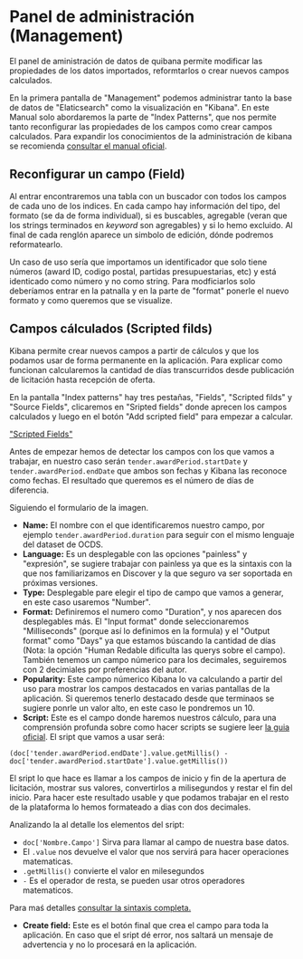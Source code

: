 # Panel de administración (Management)

El panel de aministración de datos de quibana permite modificar las propiedades de los datos importados, reformtarlos o crear nuevos campos calculados. 

En la primera pantalla de "Management" podemos administrar tanto la base de datos de "Elaticsearch" como la visualización en "Kibana". En este Manual solo abordaremos la parte de "Index Patterns", que nos permite tanto reconfigurar las propiedades de los campos como crear campos calculados. Para expandir los conocimientos de la administración de kibana se recomienda [consultar el manual oficial](https://www.elastic.co/guide/en/kibana/current/management.html).

## Reconfigurar un campo (Field)

Al entrar encontraremos una tabla con un buscador con todos los campos de cada uno de los indices. En cada campo hay información del tipo, del formato (se da de forma individual), si es buscables, agregable (veran que los strings terminados en *keyword* son agregables) y si lo hemo excluido. Al final de cada renglón aparece un simbolo de edición, dónde podremos reformatearlo. 

Un caso de uso sería que importamos un identificador que solo tiene números (award ID, codigo postal, partidas presupuestarias, etc) y está identicado como número y no como string. Para modficiarlos solo deberíamos entrar en la patnalla y en la parte de "format" ponerle el nuevo formato y como queremos que se visualize. 

## Campos cálculados (Scripted filds)

Kibana permite crear nuevos campos a partir de cálculos y que los podamos usar de forma permanente en la aplicación. Para explicar como funcionan calcularemos la cantidad de días transcurridos desde publicación de licitación hasta recepción de oferta. 

En la pantalla "Index patterns" hay tres pestañas, "Fields", "Scripted filds" y "Source Fields", clicaremos en "Sripted fields" donde aprecen los campos calculados y luego en el botón "Add scripted field" para empezar a calcular. 

["Scripted Fields"](ScriptedFields.png "Scripted Fields")

Antes de empezar hemos de detectar los campos con los que vamos a trabajar, en nuestro caso serán `tender.awardPeriod.startDate` y `tender.awardPeriod.endDate` que ambos son fechas y Kibana las reconoce como fechas. El resultado que queremos es el número de días de diferencia. 

Siguiendo el formulario de la imagen. 

* **Name:** El nombre con el que identificaremos nuestro campo, por ejemplo `tender.awardPeriod.duration` para seguir con el mismo lenguaje del dataset de OCDS. 
* **Language:** Es un desplegable con las opciones "painless" y "expresión", se sugiere trabajar con painless ya que es la sintaxis con la que nos familiarizamos en Discover y la que seguro va ser soportada en próximas versiones. 
* **Type:** Desplegable pare elegir el tipo de campo que vamos a generar, en este caso usaremos "Number".
* **Format:** Definiremos el numero como "Duration", y nos aparecen dos desplegables más. El "Input format" donde seleccionaremos "Milliseconds" (porque así lo definimos en la formula) y el "Output format" como "Days" ya que estamos búscando la cantidad de días (Nota: la opción "Human Redable dificulta las querys sobre el campo). También tenemos un campo númerico para los decimales, seguiremos con 2 decimiales por preferencias del autor. 
* **Popularity:** Este campo númerico Kibana lo va calculando a partir del uso para mostrar los campos destacados en varias pantallas de la aplicación. Si queremos tenerlo destacado desde que terminaos se sugiere ponrle un valor alto, en este caso le pondremos un 10. 
* **Script:** Este es el campo donde haremos nuestros cálculo, para una comprensión profunda sobre como hacer scripts se sugiere leer [la guia oficial](https://www.elastic.co/guide/en/elasticsearch/reference/6.x/search-request-script-fields.html). El sript que vamos a usar será:
```
(doc['tender.awardPeriod.endDate'].value.getMillis() - doc['tender.awardPeriod.startDate'].value.getMillis())
```
El sript lo que hace es llamar a los campos de inicio y fin de la apertura de licitación, mostrar sus valores, convertirlos a milisegundos y restar el fin del inicio. Para hacer este resultado usable y que podamos trabajar en el resto de la plataforma lo hemos formateado a dias con dos decimales. 

Analizando la al detalle los elementos del sript: 
  * `doc['Nombre.Campo']` Sirva para llamar al campo de nuestra base datos. 
  * El `.value` nos devuelve el valor que nos servirá para hacer operaciones matematicas. 
  * `.getMillis()` convierte el valor en milesegundos
  * ` - ` Es el operador de resta, se pueden usar otros operadores matematicos. 

Para maś detalles [consultar la sintaxis completa.](https://www.elastic.co/guide/en/elasticsearch/painless/master/painless-api-reference.html)

* **Create field:** Este es el botón final que crea el campo para toda la aplicación. En caso que el sript dé error, nos saltará un mensaje de advertencia y no lo procesará en la aplicación. 
